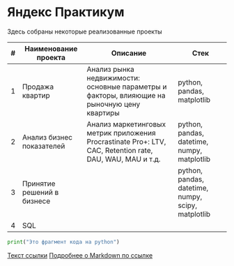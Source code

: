 # Яндекс Практикум
Здесь собраны некоторые реализованные проекты

| # | Наименование проекта | Описание | Стек |
| - | -------------------- | -------- | ---- |
|1|Продажа квартир|Анализ рынка недвижимости: основные параметры и факторы, влияющие на рыночную цену квартиры|python, pandas, matplotlib|
|2|Анализ бизнес показателей|Анализ маркетинговых метрик приложения Procrastinate Pro+: LTV, CAC, Retention rate, DAU, WAU, MAU и т.д.|python, pandas, datetime, numpy, matplotlib|
|3|Принятие решений в бизнесе||python, pandas, datetime, numpy, scipy, matplotlib|
|4|SQL|||

 


```python
print("Это фрагмент кода на python")
```
[Текст ссылки](адрес://ссылки.здесь "Заголовок ссылки")
[Подробнее о Markdown по ссылке](https://daringfireball.net/projects/markdown/)

